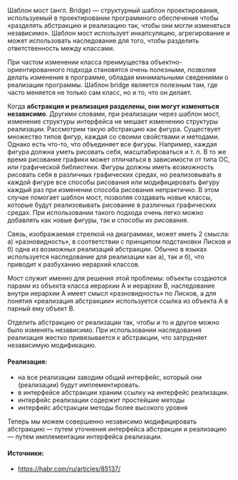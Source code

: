 Шаблон мост (англ. Bridge) — структурный шаблон проектирования, используемый в проектировании программного обеспечения
чтобы «разделять абстракцию и реализацию так, чтобы они могли изменяться независимо». Шаблон мост использует
инкапсуляцию, агрегирование и может использовать наследование для того, чтобы разделить ответственность между классами.

При частом изменении класса преимущества объектно-ориентированного подхода становятся очень полезными, позволяя делать
изменения в программе, обладая минимальными сведениями о реализации программы. Шаблон bridge является полезным там, где
часто меняется не только сам класс, но и то, что он делает.

Когда **абстракция и реализация разделены, они могут изменяться независимо**. Другими словами, при реализации через
шаблон
мост, изменение структуры интерфейса не мешает изменению структуры реализации. Рассмотрим такую абстракцию как фигура.
Существует множество типов фигур, каждая со своими свойствами и методами. Однако есть что-то, что объединяет все фигуры.
Например, каждая фигура должна уметь рисовать себя, масштабироваться и т. п. В то же время рисование графики может
отличаться в зависимости от типа ОС, или графической библиотеки. Фигуры должны иметь возможность рисовать себя в
различных графических средах, но реализовывать в каждой фигуре все способы рисования или модифицировать фигуру каждый
раз при изменении способа рисования непрактично. В этом случае помогает шаблон мост, позволяя создавать новые классы,
которые будут реализовывать рисование в различных графических средах. При использовании такого подхода очень легко можно
добавлять как новые фигуры, так и способы их рисования.

Связь, изображаемая стрелкой на диаграммах, может иметь 2 смысла: а) «разновидность», в соответствии с принципом
подстановки Лисков и б) одна из возможных реализаций абстракции. Обычно в языках используется наследование для
реализации как а), так и б), что приводит к разбуханию иерархий классов.

Мост служит именно для решения этой проблемы: объекты создаются парами из объекта класса иерархии А и иерархии B,
наследование внутри иерархии А имеет смысл «разновидность» по Лисков, а для понятия «реализация абстракции» используется
ссылка из объекта A в парный ему объект B.

Отделить абстракцию от реализации так, чтобы и то и другое можно было изменять независимо. При использовании
наследования реализация жестко привязывается к абстракции, что затрудняет независимую модификацию.

#### Реализация:

- на все реализации заводим общий интерфейс, который они (реализации) будут имплементировать.
- в интерфейсе абстракции храним ссылку на интерфейс реализации.
- интерфейс реализации содержит простейшие методы
- интерфейс абстракции методы более высокого уровня

Теперь мы можем совершенно независимо модифицировать абстракцию — путем уточнения интерфейса абстракции и реализацию —
путем имплементации интерфейса реализации.

#### Источники:
- https://habr.com/ru/articles/85137/